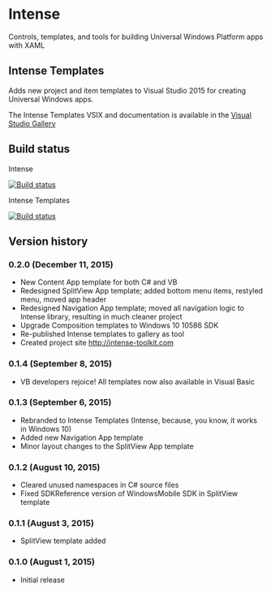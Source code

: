 # Intense
Controls, templates, and tools for building Universal Windows Platform apps with XAML

## Intense Templates
Adds new project and item templates to Visual Studio 2015 for creating Universal Windows apps.

The Intense Templates VSIX and documentation is available in the [Visual Studio Gallery](https://visualstudiogallery.msdn.microsoft.com/b7076e96-d4ab-4150-b2c6-12730abd5666)

## Build status
Intense

[![Build status](https://ci.appveyor.com/api/projects/status/ayu8ka9jhggfr9s1?svg=true)](https://ci.appveyor.com/project/kozw/intense)

Intense Templates

[![Build status](https://ci.appveyor.com/api/projects/status/raovfoxpha0bvv02?svg=true)](https://ci.appveyor.com/project/kozw/intense-2lj74)

## Version history
### 0.2.0 (December 11, 2015)
* New Content App template for both C# and VB 
* Redesigned SplitView App template; added bottom menu items, restyled menu, moved app header 
* Redesigned Navigation App template; moved all navigation logic to Intense library, resulting in much cleaner project 
* Upgrade Composition templates to Windows 10 10586 SDK 
* Re-published Intense templates to gallery as tool 
* Created project site http://intense-toolkit.com

### 0.1.4 (September 8, 2015)
* VB developers rejoice! All templates now also available in Visual Basic 

### 0.1.3 (September 6, 2015)
* Rebranded to Intense Templates (Intense, because, you know, it works in Windows 10) 
* Added new Navigation App template 
* Minor layout changes to the SplitView App template 

### 0.1.2 (August 10, 2015)
* Cleared unused namespaces in C# source files 
* Fixed SDKReference version of WindowsMobile SDK in SplitView template 

### 0.1.1 (August 3, 2015)
* SplitView template added 

### 0.1.0 (August 1, 2015)
* Initial release 


